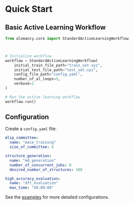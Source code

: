 # Quick Start

## Basic Active Learning Workflow

```python
from alomancy.core import StandardActiveLearningWorkflow



# Initialize workflow
workflow = StandardActiveLearningWorkflow(
    initial_train_file_path="train_set.xyz",
    initial_test_file_path="test_set.xyz",
    config_file_path="config.yaml",
    number_of_al_loops=5,
    verbose=1
)

# Run the active learning workflow
workflow.run()
```

## Configuration

Create a `config.yaml` file:

```yaml
mlip_committee:
  name: "mace_training"
  size_of_committee: 4

structure_generation:
  name: "md_generation"
  number_of_concurrent_jobs: 8
  desired_number_of_structures: 100

high_accuracy_evaluation:
  name: "dft_evaluation"
  max_time: "48:00:00"
```

See the [examples](examples.md) for more detailed configurations.
